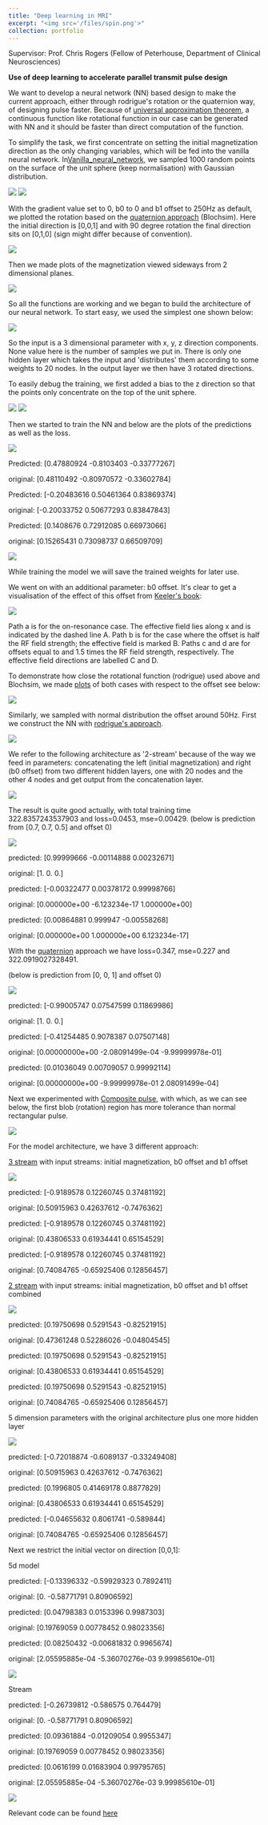 ```yaml
---
title: "Deep learning in MRI"
excerpt: "<img src='/files/spin.png'>"
collection: portfolio
---
```


Supervisor: Prof. Chris Rogers (Fellow of Peterhouse,
Department of Clinical Neurosciences)

**Use of deep learning to accelerate parallel transmit pulse design**

We want to develop a neural network (NN) based design to make the current approach, either through rodrigue's rotation or the quaternion way, of designing pulse faster. Because of [universal approximation theorem](https://en.wikipedia.org/wiki/Universal_approximation_theorem), a continuous function like rotational function in our case can be generated with NN and it should be faster than direct computation of the function.

To simplify the task, we first concentrate on setting the initial magnetization direction as the only changing variables, which will be fed into the vanilla neural network. In[Vanilla\_neural\_network](https://colab.research.google.com/drive/1ypM38Ekr0mB9cCaSNcrl4lOqXWQy49OM?authuser=1), we sampled 1000 random points on the surface of the unit sphere (keep normalisation) with Gaussian distribution.

![](/files/image18.png) ![](/files/image16.png)

With the gradient value set to 0, b0 to 0 and b1 offset to 250Hz as default, we plotted the rotation based on the [quaternion approach](https://ieeexplore.ieee.org/document/75611) (Blochsim). Here the initial direction is [0,0,1] and with 90 degree rotation the final direction sits on [0,1,0] (sign might differ because of convention).

![](/files/image20.png)

Then we made plots of the magnetization viewed sideways from 2 dimensional planes.

![](/files/image9.png)

So all the functions are working and we began to build the architecture of our neural network. To start easy, we used the simplest one shown below:

![](/files/image21.png)

So the input is a 3 dimensional parameter with x, y, z direction components. None value here is the number of samples we put in. There is only one hidden layer which takes the input and 'distributes' them according to some weights to 20 nodes. In the output layer we then have 3 rotated directions.

To easily debug the training, we first added a bias to the z direction so that the points only concentrate on the top of the unit sphere.

![](/files/image15.png) ![](/files/image19.png)

Then we started to train the NN and below are the plots of the predictions as well as the loss.

![](/files/image11.png)

Predicted: [0.47880924 -0.8103403 -0.33777267]

original: [0.48110492 -0.80970572 -0.33602784]

Predicted: [-0.20483616 0.50461364 0.83869374]

original: [-0.20033752 0.50677293 0.83847843]

Predicted: [0.1408676 0.72912085 0.66973066]

original: [0.15265431 0.73098737 0.66509709]

![](/files/image6.png)

While training the model we will save the trained weights for later use.

We went on with an additional parameter: b0 offset. It's clear to get a visualisation of the effect of this offset from [Keeler's book](http://www-keeler.ch.cam.ac.uk/lectures/understanding/chapter_3.pdf):

![](/files/image10.png)

Path a is for the on-resonance case. The effective field lies along x and is indicated by the dashed line A. Path b is for the case where the offset is half the RF field strength; the effective field is marked B. Paths c and d are for offsets equal to and 1.5 times the RF field strength, respectively. The effective field directions are labelled C and D.

To demonstrate how close the rotational function (rodrigue) used above and Blochsim, we made [plots](https://colab.research.google.com/drive/1e_n5NXbwxCEBR11BrfZVFqttZwQh-haZ?authuser=1#scrollTo=lU1bp-7Q-o2s) of both cases with respect to the offset see below:

![](/files/image8.png)

Similarly, we sampled with normal distribution the offset around 50Hz. First we construct the NN with [rodrigue's approach](https://colab.research.google.com/drive/1iw295f5cBWxacvpb7RhXlt7aRzJwlZy9?authuser=1).

![](/files/image2.png)

We refer to the following architecture as '2-stream' because of the way we feed in parameters: concatenating the left (initial magnetization) and right (b0 offset) from two different hidden layers, one with 20 nodes and the other 4 nodes and get output from the concatenation layer.

![](/files/image12.png)

The result is quite good actually, with total training time 322.8357243537903 and loss=0.0453, mse=0.00429. (below is prediction from [0.7, 0.7, 0.5] and offset 0)

![](/files/image14.png)

predicted: [0.99999666 -0.00114888 0.00232671]

original: [1. 0. 0.]

predicted: [-0.00322477 0.00378172 0.99998766]

original: [0.000000e+00 -6.123234e-17 1.000000e+00]

predicted: [0.00864881 0.999947 -0.00558268]

original: [0.000000e+00 1.000000e+00 6.123234e-17]

With the [quaternion](https://colab.research.google.com/drive/1nFsz5s4Q8aZgHRA4sVG0EvkfFNmUolkd?authuser=1#scrollTo=4vTP7gQAW81u) approach we have loss=0.347, mse=0.227 and 322.0919027328491.

(below is prediction from [0, 0, 1] and offset 0)

![](/files/image11.png)

predicted: [-0.99005747 0.07547599 0.11869986]

original: [1. 0. 0.]

predicted: [-0.41254485 0.9078387 0.07507148]

original: [0.00000000e+00 -2.08091499e-04 -9.99999978e-01]

predicted: [0.01036049 0.00709057 0.99992114]

original: [0.00000000e+00 -9.99999978e-01 2.08091499e-04]

Next we experimented with [Composite pulse](https://colab.research.google.com/drive/1m4T7sF7MzOvUs5MtuDu8s_tcGQcYYBY5?authuser=1), with which, as we can see below, the first blob (rotation) region has more tolerance than normal rectangular pulse.

![](/files/image5.png)

For the model architecture, we have 3 different approach:

[3 stream](https://colab.research.google.com/drive/1kEDpebqL822uAiFR2eBECY57nHIaBakr?authuser=1) with input streams: initial magnetization, b0 offset and b1 offset

![](/files/image17.png)

predicted: [-0.9189578 0.12260745 0.37481192]

original: [0.50915963 0.42637612 -0.7476362]

predicted: [-0.9189578 0.12260745 0.37481192]

original: [0.43806533 0.61934441 0.65154529]

predicted: [-0.9189578 0.12260745 0.37481192]

original: [0.74084765 -0.65925406 0.12856457]

[2 stream](https://colab.research.google.com/drive/1oQlFDYtzgV1dU-6Xr2h6e9fZV_OgD1_S?authuser=1#scrollTo=4vTP7gQAW81u) with input streams: initial magnetization, b0 offset and b1 offset combined

![](/files/image13.png)

predicted: [0.19750698 0.5291543 -0.82521915]

original: [0.47361248 0.52286026 -0.04804545]

predicted: [0.19750698 0.5291543 -0.82521915]

original: [0.43806533 0.61934441 0.65154529]

predicted: [0.19750698 0.5291543 -0.82521915]

original: [0.74084765 -0.65925406 0.12856457]

5 dimension parameters with the original architecture plus one more hidden layer

![](/files/image1.png)

predicted: [-0.72018874 -0.6089137 -0.33249408]

original: [0.50915963 0.42637612 -0.7476362]

predicted: [0.1996805 0.41469178 0.8877829]

original: [0.43806533 0.61934441 0.65154529]

predicted: [-0.04655632 0.8061741 -0.589844]

original: [0.74084765 -0.65925406 0.12856457]

Next we restrict the initial vector on direction [0,0,1]:

5d model

predicted: [-0.13396332 -0.59929323 0.7892411]

original: [0. -0.58771791 0.80906592]

predicted: [0.04798383 0.0153396 0.9987303]

original: [0.19769059 0.00778452 0.98023356]

predicted: [0.08250432 -0.00681832 0.9965674]

original: [2.05595885e-04 -5.36070276e-03 9.99985610e-01]

![](/files/image7.png)

Stream

predicted: [-0.26739812 -0.586575 0.764479]

original: [0. -0.58771791 0.80906592]

predicted: [0.09361884 -0.01209054 0.9955347]

original: [0.19769059 0.00778452 0.98023356]

predicted: [0.0616199 0.01683904 0.99795765]

original: [2.05595885e-04 -5.36070276e-03 9.99985610e-01]

![](/files/image4.png)


Relevant code can be found [here](https://github.com/AprilSweettooth/MRI-Project)
